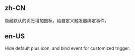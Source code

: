 ## zh-CN

隐藏默认的页签增加图标，给自定义触发器绑定事件。

## en-US

Hide default plus icon, and bind event for customized trigger.
